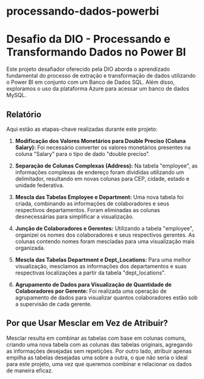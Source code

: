 # processando-dados-powerbi

# Desafio da DIO - Processando e Transformando Dados no Power BI

Este projeto desafiador oferecido pela DIO aborda o aprendizado fundamental do processo de extração e transformação de dados utilizando o Power BI em conjunto com um Banco de Dados SQL. Além disso, exploramos o uso da plataforma Azure para acessar um banco de dados MySQL. 

## Relatório

Aqui estão as etapas-chave realizadas durante este projeto:

1. **Modificação dos Valores Monetários para Double Preciso (Coluna Salary):** Foi necessário converter os valores monetários presentes na coluna "Salary" para o tipo de dado "double preciso".

2. **Separação de Colunas Complexas (Address):** Na tabela "employee", as informações complexas de endereço foram divididas utilizando um delimitador, resultando em novas colunas para CEP, cidade, estado e unidade federativa.

3. **Mescla das Tabelas Employee e Department:** Uma nova tabela foi criada, combinando as informações de colaboradores e seus respectivos departamentos. Foram eliminadas as colunas desnecessárias para simplificar a visualização.

4. **Junção de Colaboradores e Gerentes:** Utilizando a tabela "employee", organizei os nomes dos colaboradores e seus respectivos gerentes. As colunas contendo nomes foram mescladas para uma visualização mais organizada.

5. **Mescla das Tabelas Department e Dept_Locations:** Para uma melhor visualização, mesclamos as informações dos departamentos e suas respectivas localizações a partir da tabela "dept_locations".

6. **Agrupamento de Dados para Visualização de Quantidade de Colaboradores por Gerente:** Foi realizada uma operação de agrupamento de dados para visualizar quantos colaboradores estão sob a supervisão de cada gerente.

## Por que Usar Mesclar em Vez de Atribuir?

Mesclar resulta em combinar as tabelas com base em colunas comuns, criando uma nova tabela com as colunas das tabelas originais, agregando as informações desejadas sem repetições. Por outro lado, atribuir apenas empilha as tabelas desejadas uma sobre a outra, o que não seria o ideal para este projeto, uma vez que queremos combinar e relacionar os dados de maneira eficaz.

